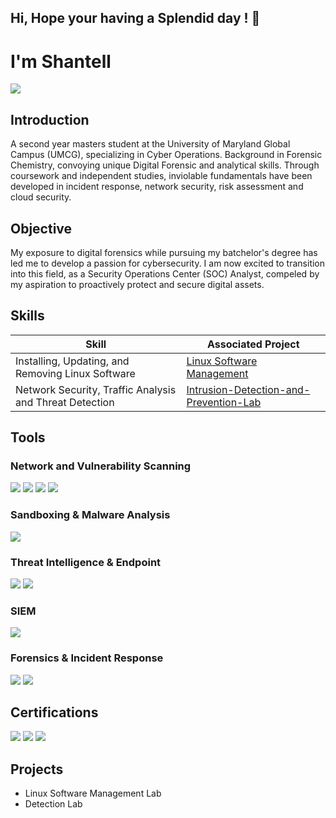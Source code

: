 ## Hi, Hope your having a Splendid day ! 👋
# I'm Shantell
<a href="www.linkedin.com/in/shantell-sas-smith-233b6877"><img src="https://img.shields.io/badge/-LinkedIn-0072b1?&style=for-the-badge&logo=linkedin&logoColor=white&logoColor=fff" /></a>

## Introduction

A second year masters student at the University of Maryland Global Campus (UMCG), specializing in Cyber Operations. Background in Forensic Chemistry, convoying unique Digital Forensic and analytical skills. Through coursework and independent studies, inviolable fundamentals have been developed in incident response, network security, risk assessment and cloud security. 

## Objective

My exposure to digital forensics while pursuing my batchelor's degree has led me to develop a passion for cybersecurity. I am now excited to transition into this field, as a Security Operations Center (SOC) Analyst, compeled by my aspiration to proactively protect and secure digital assets.

## Skills

| Skill                                         | Associated Project         |
|-----------------------------------------------|----------------------------|
|Installing, Updating, and Removing Linux Software| <a href="https://github.com/Shan-light/Linux-Software-Management-Lab">Linux Software Management</a>|
|Network Security, Traffic Analysis and Threat Detection  | <a href="https://github.com/Shan-light/Intrusion-Detection-and-Prevention-Lab">Intrusion-Detection-and-Prevention-Lab</a>|


## Tools

### Network and Vulnerability Scanning
<div>
    <img src="https://img.shields.io/badge/-Wireshark-1679A7?&style=for-the-badge&logo=Wireshark&logoColor=white" />
    <img src="https://img.shields.io/badge/-Suricata-EF3B2D?&style=for-the-badge&logo=Suricata&logoColor=white" />
    <img src="https://img.shields.io/badge/-tcpdump-777BB4?&style=for-the-badge&logo=gnu&logoColor=white" />
    <img src="https://img.shields.io/badge/-Nmap-777BB4?&style=for-the-badge&logo=nmap&logoColor=white" />


### Sandboxing & Malware Analysis
<div>
   <a href="https://www.virustotal.com/" target="_blank">
  <img src="https://img.shields.io/badge/-VirusTotal-777BB4?&style=for-the-badge&logo=virustotal&logoColor=white" />
</a>

</div>

### Threat Intelligence & Endpoint
<div>
 <img src="https://img.shields.io/badge/-Shodan-1679A7?&style=for-the-badge&logo=shodan&logoColor=white" />
<img src="https://img.shields.io/badge/-Censys-1679A7?&style=for-the-badge&logo=search&logoColor=white" />

</div>

### SIEM
<div>
   <a href="https://letsdefend.io/" target="_blank">
  <img src="https://img.shields.io/badge/-LetsDefend_Monitoring-777BB4?&style=for-the-badge&logo=security&logoColor=white" />
</a>
</div>

### Forensics & Incident Response
<div>
  <img src="https://img.shields.io/badge/-Autopsy_SleuthKit-1679A7?&style=for-the-badge&logo=search&logoColor=white" />
  <img src="https://img.shields.io/badge/-FTK_Imager-1679A7?&style=for-the-badge&logo=search&logoColor=white" />
</div>

## Certifications
<div>
  <img src="https://img.shields.io/badge/-Google_Cybersecurity-4285F4?&style=for-the-badge&logo=google&logoColor=white" />
  <img src="https://img.shields.io/badge/-Duke_Software_Engineering-07294D?&style=for-the-badge&logo=Coursera&logoColor=white" />
  <img src="https://img.shields.io/badge/-TryHackMe_Badges-212C42?style=for-the-badge&logo=tryhackme&logoColor=white" />
</div>

## Projects
- Linux Software Management Lab
- Detection Lab
